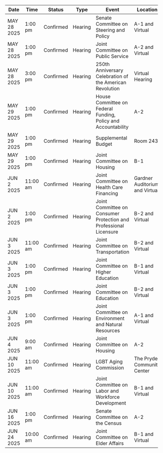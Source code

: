 | Date | Time | Status | Type | Event | Location |
|------|------|--------|------|--------|----------|
| MAY 28 2025 | 1:00 pm | Confirmed | Hearing | Senate Committee on Steering and Policy | A-1                                                                               and Virtual |
| MAY 28 2025 | 1:00 pm | Confirmed | Hearing | Joint Committee on Public Service | A-2                                                                                     and Virtual |
| MAY 28 2025 | 3:00 pm | Confirmed | Hearing | 250th Anniversary Celebration of the American Revolution | Virtual Hearing |
| MAY 29 2025 | 1:00 pm | Confirmed | Hearing | House Committee on Federal Funding, Policy and Accountability | A-2 |
| MAY 29 2025 | 1:00 pm | Confirmed | Hearing | Supplemental Budget | Room 243 |
| MAY 29 2025 | 1:00 pm | Confirmed | Hearing | Joint Committee on Housing | B-1 |
| JUN 2 2025 | 11:00 am | Confirmed | Hearing | Joint Committee on Health Care Financing | Gardner Auditorium                                           and Virtual |
| JUN 2 2025 | 1:00 pm | Confirmed | Hearing | Joint Committee on Consumer Protection and Professional Licensure | B-2           and Virtual |
| JUN 3 2025 | 11:00 am | Confirmed | Hearing | Joint Committee on Transportation | B-2           and Virtual |
| JUN 3 2025 | 1:00 pm | Confirmed | Hearing | Joint Committee on Higher Education | B-1                            and Virtual |
| JUN 3 2025 | 1:00 pm | Confirmed | Hearing | Joint Committee on Education | B-2           and Virtual |
| JUN 3 2025 | 1:00 pm | Confirmed | Hearing | Joint Committee on Environment and Natural Resources | A-1                                                                               and Virtual |
| JUN 4 2025 | 9:00 am | Confirmed | Hearing | Joint Committee on Housing | A-2 |
| JUN 10 2025 | 11:00 am | Confirmed | Hearing | LGBT Aging Commission | The Pryde Community Center |
| JUN 10 2025 | 11:00 am | Confirmed | Hearing | Joint Committee on Labor and Workforce Development | B-1                            and Virtual |
| JUN 16 2025 | 1:00 pm | Confirmed | Hearing | Senate Committee on the Census | A-2 |
| JUN 24 2025 | 10:00 am | Confirmed | Hearing | Joint Committee on Elder Affairs | B-1                            and Virtual |
